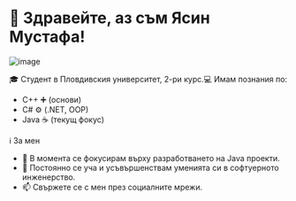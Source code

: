 # 👋 Здравейте, аз съм Ясин Мустафа!
![image](https://github.com/user-attachments/assets/3df28b20-9ab4-4a98-b234-e4f87a2f0416)


🎓 Студент в Пловдивския университет, 2-ри курс.💻 Имам познания по:
- C++ ➕ (основи)
- C# ⚙️ (.NET, OOP)
- Java ☕ (текущ фокус)

ℹ️ За мен
- 🔭 В момента се фокусирам върху разработването на Java проекти.
- 🌱 Постоянно се уча и усъвършенствам уменията си в софтуерното инженерство.
- 📫 Свържете се с мен през социалните мрежи.

